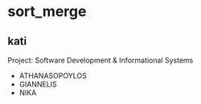# sort_merge
## kati
Project: Software Development &amp; Informational Systems 

 - ATHANASOPOYLOS
 - GIANNELIS
 - NIKA
